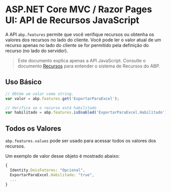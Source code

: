 # ASP.NET Core MVC / Razor Pages UI: API de Recursos JavaScript

A API `abp.features` permite que você verifique recursos ou obtenha os valores dos recursos no lado do cliente. Você pode ler o valor atual de um recurso apenas no lado do cliente se for permitido pela definição do recurso (no lado do servidor).

> Este documento explica apenas a API JavaScript. Consulte o documento [Recursos](../../../Recursos.md) para entender o sistema de Recursos do ABP.

## Uso Básico

````js
// Obtém um valor como string.
var valor = abp.features.get('ExportarParaExcel');

// Verifica se o recurso está habilitado
var habilitado = abp.features.isEnabled('ExportarParaExcel.Habilitado');
````

## Todos os Valores

`abp.features.values` pode ser usado para acessar todos os valores dos recursos.

Um exemplo de valor desse objeto é mostrado abaixo:

````js
{
  Identity.DoisFatores: "Opcional",
  ExportarParaExcel.Habilitado: "true",
  ...
}
````